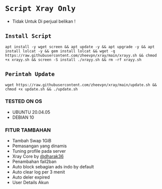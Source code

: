 # `Script Xray Only`
- Tidak Untuk Di perjual belikan !

## `Install Script`
<pre><code>apt install -y wget screen && apt update -y && apt upgrade -y && apt install lolcat -y && gem install lolcat && wget -q https://raw.githubusercontent.com/zheevpn/xray/main/xrayy.sh && chmod +x xrayy.sh && screen -S install ./xrayy.sh && rm -rf xrayy.sh</code></pre>

## `Perintah Update`
<pre><code>wget https://raw.githubusercontent.com/zheevpn/xray/main/update.sh && chmod +x update.sh && ./update.sh</code></pre>

### TESTED ON OS 
- UBUNTU 20.04.05
- DEBIAN 10

### FITUR TAMBAHAN
- Tambah Swap 1GiB
- Pemasangan yang dinamis
- Tuning profile pada server
- Xray Core by [@dharak36](https://github.com/dharak36/Xray-core)
- Penambahan fail2ban
- Auto block sebagian ads indo by default
- Auto clear log per 3 menit
- Auto deler expired
- User Details Akun
